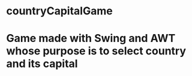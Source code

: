 # countryCapitalGame
# Game made with Swing and AWT whose purpose is to select country and its capital
